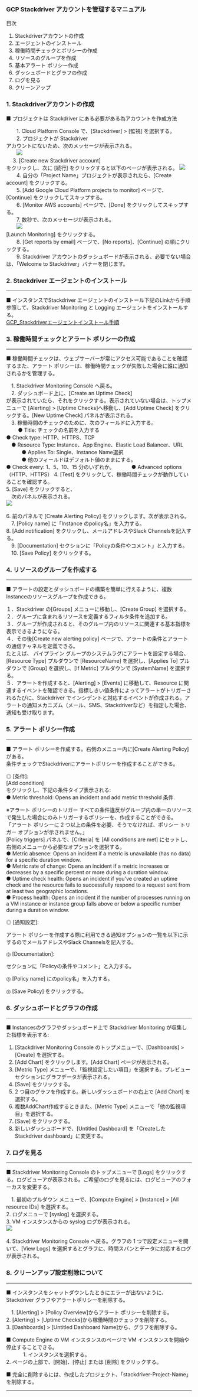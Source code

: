 ### GCP Stackdriver アカウントを管理するマニュアル

目次

1. Stackdriverアカウントの作成
2. エージェントのインストール
3. 稼働時間チェックとポリシーの作成
4. リソースのグループを作成
5. 基本アラート ポリシー作成
6. ダッシュボードとグラフの作成
7. ログを見る
8. クリーンアップ

### 1. Stackdriverアカウントの作成

■ プロジェクトは Stackdriver にある必要がある為アカウントを作成方法

　　1. Cloud Platform Console で、[Stackdriver] > [監視] を選択する。<br>
　　2. プロジェクトが Stackdriver<br> アカウントにないため、次のメッセージが表示される。<br>
　　![](create%20a%20new%20account.png)<br>
　
    3. [Create new Stackdriver account]<br> をクリックし、次に [続行] をクリックすると以下のページが表示される。
    ![](create-a-stackdriver-account.png)<br>
　　4. 自分の「Project Name」プロジェクトが表示されたら、[Create account] をクリックする。<br>
　　5. [Add Google Cloud Platform projects to monitor] ページで、[Continue] をクリックしてスキップする。<br>
　　6. [Monitor AWS accounts] ページで、[Done] をクリックしてスキップする。<br>
　　7. 数秒で、次のメッセージが表示される。<br>
　　![](finished-initial-collection.png)<br>[Launch Monitoring] をクリックする。<br>
　　8. [Get reports by email] ページで、[No reports]、[Continue] の順にクリックする。<br>
　　9. Stackdriver アカウントのダッシュボードが表示される、必要でない場合は、「Welcome to Stackdriver」バナーを閉じます。
    

### 2. Stackdriver エージェントのインストール
------

■ インスタンスでStackdriver エージェントのインストール下記のLinkから手順参照して、Stackdriver Monitoring と Logging エージェントをインストールする。<br>
[GCP_Stackdriverエージェントインストール手順](https://github.com/fastretailing/fr-monitoring-doc/blob/master/Service/GCP_SD-FR_Monitoring/GCP_Stackdriver%E3%82%A8%E3%83%BC%E3%82%B8%E3%82%A7%E3%83%B3%E3%83%88%E3%82%A4%E3%83%B3%E3%82%B9%E3%83%88%E3%83%BC%E3%83%AB%E6%89%8B%E9%A0%86.md)

### 3. 稼働時間チェックとアラート ポリシーの作成
---------

■ 稼働時間チェックは、ウェブサーバーが常にアクセス可能であることを確認するまた、アラート ポリシーは、稼働時間チェックが失敗した場合に誰に通知されるかを管理する。

　1. Stackdriver Monitoring Console へ戻る。<br>
　2. ダッシュボード上に、[Create an Uptime Check]<br> が表示されていたら、それをクリックする。表示されていない場合は、トップメニューで [Alerting] > [Uptime Checks]へ移動し、[Add Uptime Check] をクリックする。[New Uptime Check] パネルが表示される。<br>
　3. 稼働時間のチェックのために、次のフィールドに入力する。<br>
　　  ● Title: チェックの名前を入力する<br>
      ● Check type: HTTP、HTTPS、TCP<br>
    　● Resource Type: Instance、App Engine、Elastic Load Balancer、URL<br>
　　　● Applies To: Single、Instance Name選択<br>
　　　● 他のフィールドはデフォルト値のままにする。<br>
      ● Check every: 1、5、10、15 分のいずれか。
　　　● Advanced options（HTTP、HTTPS）
  4. [Test] をクリックして、稼働時間チェックが動作していることを確認する。<br>
  5. [Save] をクリックすると、<br>
　次のパネルが表示される。<br>
  ![](alerting-policy%20name.png)<br><br>
  6. 前のパネルで [Create Alerting Policy] をクリックします。次が表示される。<br>
　7. [Policy name] に「Instance のpolicy名」を入力する。<br>
  8. [Add notification] をクリックし、メールアドレスやSlack Channelsを記入する。<br>
　9. [Documentation] セクションに「Policyの条件やコメント」と入力する。<br>
　10. [Save Policy] をクリックする。

### 4. リソースのグループを作成する
-----

■ アラートの設定とダッシュボードの構築を簡単に行えるように、複数Instanceのリソースグループを作成できる。

１．Stackdriver の[Groups] メニューに移動し、[Create Group] を選択する。<br>
２．グループに含まれるリソースを定義するフィルタ条件を追加する。<br>
３．グループが作成されると、そのグループ内のリソースに関連する基本指標を表示できるようになる。<br>
４．その後[Create new alerting policy] ページで、アラートの条件とアラートの通信チャネルを定義できる。<br>
たとえば、 パイプライン グループのシステムラグにアラートを設定する場合、[Resource Type] プルダウンで [ResourceName] を選択し、[Applies To] プルダウンで [Group] を選択し、[If Metric] プルダウンで [SystemName] を選択する。<br>
５．アラートを作成すると、[Alerting] > [Events] に移動して、Resource に関連するイベントを確認できる。指標しきい値条件によってアラートがトリガーされるたびに、Stackdriver でインシデントと対応するイベントが作成される。アラートの通知メカニズム（メール、SMS、Stackdriverなど）を指定した場合、通知も受け取ります。 

### 5. アラート ポリシー作成
------

■ アラート ポリシーを作成する。右側のメニュー内に[Create Alerting Policy]がある。<br>
条件チェックでStackdriverにアラートポリシーを作成することができる。

◎ [条件]:<br>
[Add condition]<br> をクリックし、下記の条件タイプ表示される:<br>
    ● Metric threshold: Opens an incident and add metric threshold 条件.<br>
    
※アラート ポリシーのトリガー
すべての条件違反がグループ内の単一のリソースで発生した場合にのみトリガーするポリシーを、作成することができる。<br>
「アラート ポリシーに 2 つ以上の条件を必要、そうでなければ、ポリシー トリガー オプションが示されません。」<br>
[Policy triggers] パネルで、[Criteria] を [All conditions are met] にセットし、右側のメニューから必要なオプションを選択する。<br>
    ● Metric absence: Opens an incident if a metric is unavailable (has no data) for a specific duration window.<br>
    ● Metric rate of change: Opens an incident if a metric increases or decreases by a specific percent or more during a duration window.<br>
    ● Uptime check health: Opens an incident if you've created an uptime check and the resource fails to successfully respond to a request sent from at least two geographic locations.<br>
    ● Process health: Opens an incident if the number of processes running on a VM instance or instance group falls above or below a specific number during a duration window.<br>
    
◎ [通知設定]:

アラート ポリシーを作成する際に利用できる通知オプションの一覧を以下に示するのでメールアドレスやSlack Channelsを記入する。<br>

◎ [Documentation]:

セクションに「Policyの条件やコメント」と入力する。<br>

◎ [Policy name] にのpolicy名」を入力する。<br>

◎ [Save Policy] をクリックする。


### 6. ダッシュボードとグラフの作成
------

■ Instancesのグラフやダッシュボード上で Stackdriver Monitoring が収集した指標を表示する:

  1. [Stackdriver Monitoring Console のトップメニューで、[Dashboards] > [Create] を選択する。<br>
  2. [Add Chart] をクリックします。[Add Chart] ページが表示される。<br>
  3. [Metric Type] メニューで、「監視設定したい項目」を選択する。プレビュー セクションにグラフデータが表示される。<br>
  4. [Save] をクリックする。<br>
  5. 2 つ目のグラフを作成する。新しいダッシュボードの右上で [Add Chart] を選択する。<br>
  6. 複数AddChart作成するときまた、[Metric Type] メニューで「他の監視項目」を選択する。<br>
  7. [Save] をクリックする。<br>
  8. 新しいダッシュボードで、[Untitled Dashboard] を「CreateしたStackdriver  dashboard」に変更する。


### 7. ログを見る
------

■ Stackdriver Monitoring Console のトップメニューで [Logs] をクリックする。ログビューアが表示される。ご希望のログを見るには、ログビューアのフォーカスを変更する。

　1. 最初のプルダウン メニューで、[Compute Engine] > [Instance] > [All resource IDs] を選択する。<br>
  2. ログメニューで [syslog] を選択する。<br>
  3. VM インスタンスからの syslog ログが表示される。<br>
  ![](logs-viewer.png)<br><br>
  4. Stackdriver Monitoring Console へ戻る。グラフの 1 つで設定メニューを開いて、[View Logs] を選択するとグラフに、時間スパンとデータに対応するログが表示される。 
    

### 8. クリーンアップ設定削除について
------

■ インスタンスをシャットダウンしたときにエラーが出ないように、Stackdriver グラフやアラートポリシーを削除する。<br>

　1. [Alerting] > [Policy Overview]からアラート ポリシーを削除する。<br>
  2. [Alerting] > [Uptime Checks]から稼働時間のチェックを削除する。<br>
  3. [Dashboards] > [Untitled Dashboard Name]から、グラフを削除する。
    

■ Compute Engine の VM インスタンスのページで VM インスタンスを開始や停止することできる。<br>
　　
　1. インスタンスを選択する。<br>
  2. ページの上部で、[開始]、[停止] または [削除] をクリックする。


■ 完全に削除するには、作成したプロジェクト、「stackdriver-Project-Name」を削除する。

----------------------------------




